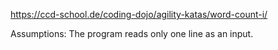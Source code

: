 https://ccd-school.de/coding-dojo/agility-katas/word-count-i/

Assumptions: The program reads only one line as an input.